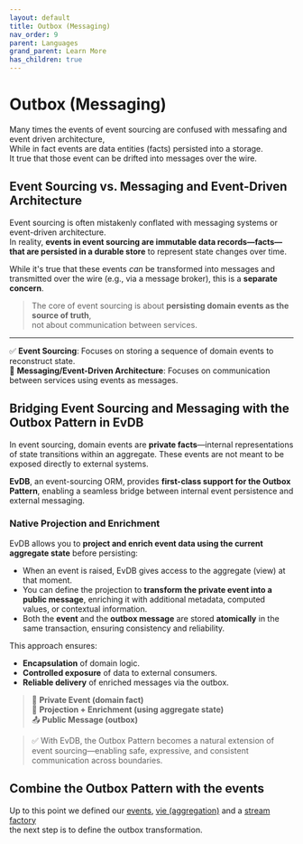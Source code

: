 ```yaml
---
layout: default
title: Outbox (Messaging)
nav_order: 9
parent: Languages
grand_parent: Learn More
has_children: true
---
```


# Outbox (Messaging)

Many times the events of event sourcing are confused with messafing and event driven architecture,  
While in fact events are data entities (facts) persisted into a storage.  
It true that those event can be drifted into messages over the wire.

## Event Sourcing vs. Messaging and Event-Driven Architecture

Event sourcing is often mistakenly conflated with messaging systems or event-driven architecture.  
In reality, **events in event sourcing are immutable data records—facts—that are persisted in a durable store** to represent state changes over time.

While it's true that these events _can_ be transformed into messages and transmitted over the wire (e.g., via a message broker), this is a **separate concern**.

> The core of event sourcing is about **persisting domain events as the source of truth**,  
> not about communication between services.

---

✅ **Event Sourcing**: Focuses on storing a sequence of domain events to reconstruct state.  
📨 **Messaging/Event-Driven Architecture**: Focuses on communication between services using events as messages.

## Bridging Event Sourcing and Messaging with the Outbox Pattern in EvDB

In event sourcing, domain events are **private facts**—internal representations of state transitions within an aggregate. These events are not meant to be exposed directly to external systems.

**EvDB**, an event-sourcing ORM, provides **first-class support for the Outbox Pattern**, enabling a seamless bridge between internal event persistence and external messaging.

### Native Projection and Enrichment

EvDB allows you to **project and enrich event data using the current aggregate state** before persisting:

- When an event is raised, EvDB gives access to the aggregate (view) at that moment.
- You can define the projection to **transform the private event into a public message**, enriching it with additional metadata, computed values, or contextual information.
- Both the **event** and the **outbox message** are stored **atomically** in the same transaction, ensuring consistency and reliability.

This approach ensures:

- **Encapsulation** of domain logic.
- **Controlled exposure** of data to external consumers.
- **Reliable delivery** of enriched messages via the outbox.

> 🔐 **Private Event (domain fact)**  
> 🧠 **Projection + Enrichment (using aggregate state)**  
> 📤 **Public Message (outbox)**

> ✅ With EvDB, the Outbox Pattern becomes a natural extension of event sourcing—enabling safe, expressive, and consistent communication across boundaries.

## Combine the Outbox Pattern with the events

Up to this point we defined our [events](../events), [vie (aggregation)](../aggregate) and a [stream factory](stream-factory)  
the next step is to define the outbox transformation.
